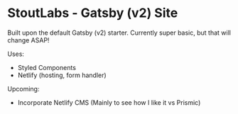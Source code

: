 # StoutLabs - Gatsby (v2) Site

Built upon the default Gatsby (v2) starter. Currently super basic, but that will change ASAP!

Uses:

- Styled Components
- Netlify (hosting, form handler)

Upcoming:

- Incorporate Netlify CMS (Mainly to see how I like it vs Prismic)
